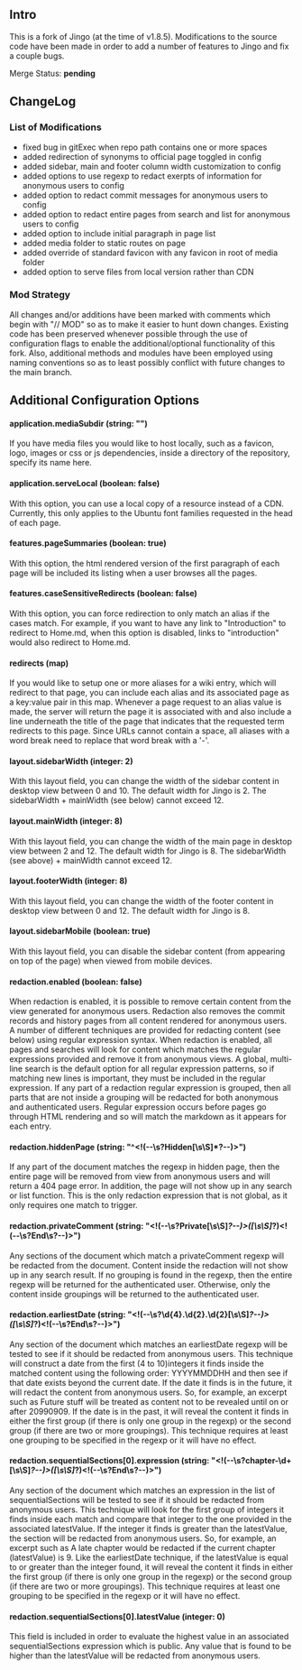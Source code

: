 Intro
-----
This is a fork of Jingo (at the time of v1.8.5). Modifications to the source code have been made in order to add a number of features to Jingo and fix a couple bugs.

Merge Status: __pending__

ChangeLog
---------
### List of Modifications
- fixed bug in gitExec when repo path contains one or more spaces
- added redirection of synonyms to official page toggled in config
- added sidebar, main and footer column width customization to config
- added options to use regexp to redact exerpts of information for anonymous users to config
- added option to redact commit messages for anonymous users to config
- added option to redact entire pages from search and list for anonymous users to config
- added option to include initial paragraph in page list
- added media folder to static routes on page
- added override of standard favicon with any favicon in root of media folder
- added option to serve files from local version rather than CDN

### Mod Strategy
All changes and/or additions have been marked with comments which begin with "// MOD" so as to make it easier to hunt down changes. Existing code has been preserved whenever possible through the use of configuration flags to enable the additional/optional functionality of this fork. Also, additional methods and modules have been employed using naming conventions so as to least possibly conflict with future changes to the main branch.

Additional Configuration Options
--------------------------------

#### application.mediaSubdir (string: "")

  If you have media files you would like to host locally, such as a favicon, logo, images or css or js dependencies, inside a directory of the repository, specify its name here.

#### application.serveLocal (boolean: false)

  With this option, you can use a local copy of a resource instead of a CDN. Currently, this only applies to the Ubuntu font families requested in the head of each page.

#### features.pageSummaries (boolean: true)

  With this option, the html rendered version of the first paragraph of each page will be included its listing when a user browses all the pages.
  
#### features.caseSensitiveRedirects (boolean: false)

  With this option, you can force redirection to only match an alias if the cases match. For example, if you want to have any link to "Introduction" to redirect to Home.md, when this option is disabled, links to "introduction" would also redirect to Home.md.

#### redirects (map)
  
  If you would like to setup one or more aliases for a wiki entry, which will redirect to that page, you can include each alias and its associated page as a key:value pair in this map. Whenever a page request to an alias value is made, the server will return the page it is associated with and also include a line underneath the title of the page that indicates that the requested term redirects to this page. Since URLs cannot contain a space, all aliases with a word break need to replace that word break with a '-'.

#### layout.sidebarWidth (integer: 2)
  
  With this layout field, you can change the width of the sidebar content in desktop view between 0 and 10. The default width for Jingo is 2. The sidebarWidth + mainWidth (see below) cannot exceed 12.

#### layout.mainWidth (integer: 8)
  
  With this layout field, you can change the width of the main page in desktop view between 2 and 12. The default width for Jingo is 8. The sidebarWidth (see above) + mainWidth cannot exceed 12.

#### layout.footerWidth (integer: 8)
  
  With this layout field, you can change the width of the footer content in desktop view between 0 and 12. The default width for Jingo is 8.
  
#### layout.sidebarMobile (boolean: true)
  
  With this layout field, you can disable the sidebar content (from appearing on top of the page) when viewed from mobile devices.  

#### redaction.enabled (boolean: false)

  When redaction is enabled, it is possible to remove certain content from the view generated for anonymous users. Redaction also removes the commit records and history pages from all content rendered for anonymous users. A number of different techniques are provided for redacting content (see below) using regular expression syntax. When redaction is enabled, all pages and searches will look for content which matches the regular expressions provided and remove it from anonymous views. A global, multi-line search is the default option for all regular expression patterns, so if matching new lines is important, they must be included in the regular expression. If any part of a redaction regular expression is grouped, then all parts that are not inside a grouping will be redacted for both anonymous and authenticated users. Regular expression occurs before pages go through HTML rendering and so will match the markdown as it appears for each entry.
  
#### redaction.hiddenPage (string: "^<!(--\s?Hidden[\s\S]*?--)>")

  If any part of the document matches the regexp in hidden page, then the entire page will be removed from view from anonymous users and will return a 404 page error. In addition, the page will not show up in any search or list function. This is the only redaction expression that is not global, as it only requires one match to trigger.

#### redaction.privateComment (string: "<!(--\s?Private[\s\S]*?--)>([\s\S]*?)<!(--\s?End\s?--)>")

  Any sections of the document which match a privateComment regexp will be redacted from the document. Content inside the redaction will not show up in any search result. If no grouping is found in the regexp, then the entire regexp will be returned for the authenticated user. Otherwise, only the content inside groupings will be returned to the authenticated user.

#### redaction.earliestDate (string: "<!(--\s?\d{4}\.\d{2}\.\d{2}[\s\S]*?--)>([\s\S]*?)<!(--\s?End\s?--)>")

  Any section of the document which matches an earliestDate regexp will be tested to see if it should be redacted from anonymous users. This technique will construct a date from the first (4 to 10)integers it finds inside the matched content using the following order: YYYYMMDDHH and then see if that date exists beyond the current date. If the date it finds is in the future, it will redact the content from anonymous users. So, for example, an excerpt such as <!-- 2099.09.09 -->Future stuff<!-- End --> will be treated as content not to be revealed until on or after 20990909. If the date is in the past, it will reveal the content it finds in either the first group (if there is only one group in the regexp) or the second group (if there are two or more groupings). This technique requires at least one grouping to be specified in the regexp or it will have no effect.

#### redaction.sequentialSections[0].expression (string: "<!(--\s?chapter-\d+[\s\S]*?--)>([\s\S]*?)<!(--\s?End\s?--)>")
  
  Any section of the document which matches an expression in the list of sequentialSections will be tested to see if it should be redacted from anonymous users. This technique will look for the first group of integers it finds inside each match and compare that integer to the one provided in the associated latestValue. If the integer it finds is greater than the latestValue, the section will be redacted from anonymous users. So, for example, an excerpt such as <!-- chapter-1000 -->A late chapter<!-- End --> would be redacted if the current chapter (latestValue) is 9. Like the earliestDate technique, if the latestValue is equal to or greater than the integer found, it will reveal the content it finds in either the first group (if there is only one group in the regexp) or the second group (if there are two or more groupings). This technique requires at least one grouping to be specified in the regexp or it will have no effect.

#### redaction.sequentialSections[0].latestValue (integer: 0)

  This field is included in order to evaluate the highest value in an associated sequentialSections expression which is public. Any value that is found to be higher than the latestValue will be redacted from anonymous users.



 


